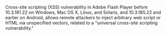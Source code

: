 Cross-site scripting (XSS) vulnerability in Adobe Flash Player before 10.3.181.22 on Windows, Mac OS X, Linux, and Solaris, and 10.3.185.22 and earlier on Android, allows remote attackers to inject arbitrary web script or HTML via unspecified vectors, related to a "universal cross-site scripting vulnerability."